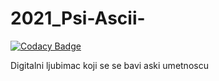 # 2021_Psi-Ascii-

[![Codacy Badge](https://api.codacy.com/project/badge/Grade/c71aecab7baa40c9867255eccc43f2f5)](https://app.codacy.com/gh/matf-pp/2021_Psi-Ascii-?utm_source=github.com&utm_medium=referral&utm_content=matf-pp/2021_Psi-Ascii-&utm_campaign=Badge_Grade_Settings)

Digitalni ljubimac koji se se bavi aski umetnoscu
